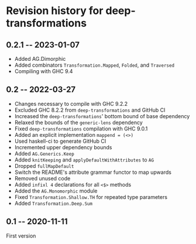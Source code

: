# Revision history for deep-transformations

## 0.2.1 -- 2023-01-07

* Added AG.Dimorphic
* Added combinators `Transformation.Mapped`, `Folded`, and `Traversed`
* Compiling with GHC 9.4

## 0.2 -- 2022-03-27

* Changes necessary to compile with GHC 9.2.2
* Excluded GHC 8.2.2 from `deep-transformations` and GitHub CI
* Increased the `deep-transformations`' bottom bound of base dependency
* Relaxed the bounds of the `generic-lens` dependency
* Fixed `deep-transformations` compilation with GHC 9.0.1
* Added an explicit implementation `mappend = (<>)`
* Used haskell-ci to generate GitHub CI
* Incremented upper dependency bounds
* Added `AG.Generics.Keep`
* Added `knitKeeping` and `applyDefaultWithAttributes` to `AG`
* Dropped `fullMapDefault`
* Switch the README's attribute grammar functor to map upwards
* Removed unused code
* Added `infixl 4` declarations for all `<$>` methods
* Added the `AG.Monomorphic` module
* Fixed `Transformation.Shallow.TH` for repeated type parameters
* Added `Transformation.Deep.Sum`

## 0.1 -- 2020-11-11

First version
